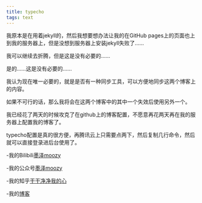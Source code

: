 ```yaml
---
title: typecho
tags: text
---
```


我原本是在用着jekyll的，然后我想要想办法让我的在GitHub pages上的页面也上到我的服务器上，但是没想到服务器上安装jekyll失败了……  

我可以继续去折腾，但是这是没有必要的……  

是的……这是没有必要的……  

我认为现在唯一必要的，就是是否有一种同步工具，可以方便地同步这两个博客上的内容。  

如果不可行的话，那么我将会在这两个博客中的其中一个失效后使用另外一个。  

我已经花了两天的时候攻克了在github上的博客配置，不愿意再花两天再在我的服务器上配置我的博客了。  

typecho配置是真的很方便，再腾讯云上只需要点两下，然后复制几行命令，然后就可以直接登录进后台使用了。   

-我的Bilibili[墨泽moozy]( https://space.bilibili.com/441318523 "欢迎您！")  

-我的公众号[墨泽moozy](#hellomoozy)  

-我的知乎[干干净净我的心](https://www.zhihu.com/people/gan-gan-jing-jing-51-90 "欢迎关注")

-我的[博客](https://moozy.space "欢迎到访！")